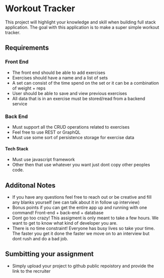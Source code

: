 # Workout Tracker
This project will highlight your knowledge and skill when building full stack application. The goal with this application is to make a super simple workout tracker. 

## Requirements

### Front End
- The front end should be able to add exercises
- Exercises should have a name and a list of sets
- A set can consist of the time spend on the set or it can be a combination of weight + reps
- User should be able to save and view previous exercises
- All data that is in an exercise must be stored/read from a backend service

### Back End
- Must support all the CRUD operations related to exercises
- Feel free to use REST or GraphQL
- Must use some sort of persistence storage for exercise data

#### Tech Stack
- Must use javascript framework
- Other then that use whatever you want just dont copy other peoples code.

## Additonal Notes
- If you have any questions feel free to reach out or be creative and fill any blanks yourself (we can talk about it in follow up interview)
- Bonus points if you can get the entire app up and running with one command! Front-end + back-end + database
- Dont go too crazy! This assigment is only meant to take a few hours. We want to get to know what kind of developer you are.
- There is no time constraint! Everyone has busy lives so take your time. The faster you get it done the faster we move on to an interview but dont rush and do a bad job.

## Sumbitting your assignment
- Simply upload your project to github public repoistory and provide the link to the recruiter
